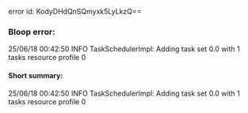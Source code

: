 error id: KodyDHdQnSQmyxk5LyLkzQ==
### Bloop error:

25/06/18 00:42:50 INFO TaskSchedulerImpl: Adding task set 0.0 with 1 tasks resource profile 0
#### Short summary: 

25/06/18 00:42:50 INFO TaskSchedulerImpl: Adding task set 0.0 with 1 tasks resource profile 0